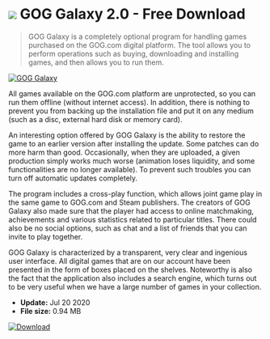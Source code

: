 # ![](https://cdn.softexe.net/static/icon/8/gog-galaxy-8423.png) GOG Galaxy 2.0 - Free Download

> GOG Galaxy is a completely optional program for handling games purchased on the GOG.com digital platform. The tool allows you to perform operations such as buying, downloading and installing games, and then allows you to run them.

[![GOG Galaxy](https://gallery.dpcdn.pl/imgc/Tools/62219/g_-_420x350_1.5_-_x20150929235653_0.png)](https://softexe.net/win/hobbies-lifestyle/other/gog-galaxy:hdbc.html)

All games available on the GOG.com platform are unprotected, so you can run them offline (without internet access). In addition, there is nothing to prevent you from backing up the installation file and put it on any medium (such as a disc, external hard disk or memory card).  
 
 An interesting option offered by GOG Galaxy is the ability to restore the game to an earlier version after installing the update. Some patches can do more harm than good. Occasionally, when they are uploaded, a given production simply works much worse (animation loses liquidity, and some functionalities are no longer available). To prevent such troubles you can turn off automatic updates completely.
 
 The program includes a cross-play function, which allows joint game play in the same game to GOG.com and Steam publishers. The creators of GOG Galaxy also made sure that the player had access to online matchmaking, achievements and various statistics related to particular titles. There could also be no social options, such as chat and a list of friends that you can invite to play together.  
 
 GOG Galaxy is characterized by a transparent, very clear and ingenious user interface. All digital games that are on our account have been presented in the form of boxes placed on the shelves. Noteworthy is also the fact that the application also includes a search engine, which turns out to be very useful when we have a large number of games in your collection.


- **Update:** Jul 20 2020
- **File size:** 0.94 MB

[![Download](https://cdn.softexe.net/static/img/download.png)](https://softexe.net/win/hobbies-lifestyle/other/gog-galaxy:hdbc.html)

